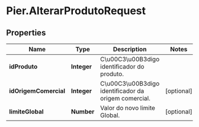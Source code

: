 # Pier.AlterarProdutoRequest

## Properties
Name | Type | Description | Notes
------------ | ------------- | ------------- | -------------
**idProduto** | **Integer** | C\u00C3\u00B3digo identificador do produto. | 
**idOrigemComercial** | **Integer** | C\u00C3\u00B3digo identificador da origem comercial. | [optional] 
**limiteGlobal** | **Number** | Valor do novo limite Global. | [optional] 


